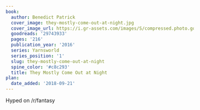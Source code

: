 ```yaml
---
book:
  author: Benedict Patrick
  cover_image: they-mostly-come-out-at-night.jpg
  cover_image_url: https://i.gr-assets.com/images/S/compressed.photo.goodreads.com/books/1459364987l/29743933._SX98_.jpg
  goodreads: '29743933'
  pages: '216'
  publication_year: '2016'
  series: Yarnsworld
  series_position: '1'
  slug: they-mostly-come-out-at-night
  spine_color: '#c8c293'
  title: They Mostly Come Out at Night
plan:
  date_added: '2018-09-21'
---
```


Hyped on /r/fantasy
